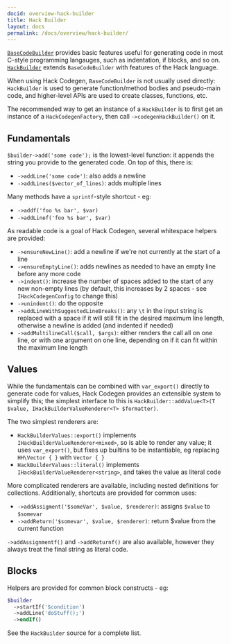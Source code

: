 ```yaml
---
docid: overview-hack-builder
title: Hack Builder
layout: docs
permalink: /docs/overview/hack-builder/
---
```


[`BaseCodeBuilder`](https://github.com/hhvm/hack-codegen/blob/master/src/BaseCodeBuilder.php)
provides basic features useful for generating code in most C-style programming langauges, such as
indentation, if blocks, and so on.
[`HackBuilder`](https://github.com/hhvm/hack-codegen/blob/master/src/HackBuilder.php) extends
`BaseCodeBuilder` with features of the Hack language.

When using Hack Codegen, `BaseCodeBuilder` is not usually used directly: `HackBuilder` is used to
generate function/method bodies and pseudo-main code, and higher-level APIs are used to create
classes, functions, etc.

The recommended way to get an instance of a `HackBuilder` is to first get an instance of a
`HackCodegenFactory`, then call `->codegenHackBuilder()` on it.

Fundamentals
------------

`$builder->add('some code');` is the lowest-level function: it appends the string you provide to
the generated code. On top of this, there is:

 - `->addLine('some code')`: also adds a newline
 - `->addLines($vector_of_lines)`: adds multiple lines

Many methods have a `sprintf`-style shortcut - eg:

 - `->addf('foo %s bar', $var)`
 - `->addLinef('foo %s bar', $var)`

As readable code is a goal of Hack Codegen, several whitespace helpers are provided:

 - `->ensureNewLine()`: add a newline if we're not currently at the start of a line
 - `->ensureEmptyLine()`: adds newlines as needed to have an empty line before any more code
 - `->indent()`: increase the number of spaces added to the start of any new non-empty lines
   (by default, this increases by 2 spaces - see `IHackCodegenConfig` to change this)
 - `->unindent()`: do the opposite
 - `->addLineWithSuggestedLineBreaks()`: any `\t` in the input string is replaced with a
   space if it will still fit in the desired maximum line length, otherwise a newline is
   added (and indented if needed)
 - `->addMultilineCall($call, $args)`: either renders the call all on one line, or with
   one argument on one line, depending on if it can fit within the maximum line length

Values
------

While the fundamentals can be combined with `var_export()` directly to generate code
for values, Hack Codegen provides an extensible system to simplify this; the simplest
interface to this is
`HackBuilder::addValue<T>(T $value, IHackBuilderValueRenderer<T> $formatter)`.

The two simplest renderers are:

 - `HackBuilderValues::export()` implements `IHackBuilderValueRenderer<mixed>`, so is able
   to render any value; it uses `var_export()`, but fixes up builtins to be instantiable,
   eg replacing `HH\Vector { }` with `Vector { }`
 - `HackBuilderValues::literal()` implements `IHackBuilderValueRenderer<string>`, and
   takes the value as literal code

More complicated renderers are available, including nested definitions for collections.
Additionally, shortcuts are provided for common uses:

 - `->addAssigment('$someVar', $value, $renderer)`: assigns `$value` to `$somevar`
 - `->addReturn('$somevar', $value, $renderer)`: return $value from the current function

`->addAssignmentf()` and `->addReturnf()` are also available, however they always treat the
final string as literal code.

Blocks
------

Helpers are provided for common block constructs - eg:

``` php
$builder
  ->startIf('$condition')
  ->addLine('doStuff();')
  ->endIf()
```

See the `HackBuilder` source for a complete list.
